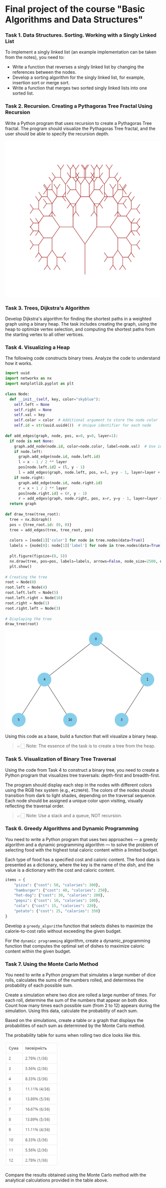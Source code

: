 # Final project of the course "Basic Algorithms and Data Structures"

### Task 1. Data Structures. Sorting. Working with a Singly Linked List

To implement a singly linked list (an example implementation can be taken from the notes), you need to:

- Write a function that reverses a singly linked list by changing the references between the nodes.
- Develop a sorting algorithm for the singly linked list, for example, insertion sort or merge sort.
- Write a function that merges two sorted singly linked lists into one sorted list.

### Task 2. Recursion. Creating a Pythagoras Tree Fractal Using Recursion

Write a Python program that uses recursion to create a Pythagoras Tree fractal. The program should visualize the Pythagoras Tree fractal, and the user should be able to specify the recursion depth.

![Preview](./assets/img_1.png)

### Task 3. Trees, Dijkstra's Algorithm

Develop Dijkstra's algorithm for finding the shortest paths in a weighted graph using a binary heap. The task includes creating the graph, using the heap to optimize vertex selection, and computing the shortest paths from the starting vertex to all other vertices.

### Task 4. Visualizing a Heap

The following code constructs binary trees. Analyze the code to understand how it works.

```python
import uuid
import networkx as nx
import matplotlib.pyplot as plt

class Node:
  def __init__(self, key, color="skyblue"):
    self.left = None
    self.right = None
    self.val = key
    self.color = color  # Additional argument to store the node color
    self.id = str(uuid.uuid4())  # Unique identifier for each node

def add_edges(graph, node, pos, x=0, y=0, layer=1):
  if node is not None:
    graph.add_node(node.id, color=node.color, label=node.val)  # Use id and store node value
    if node.left:
      graph.add_edge(node.id, node.left.id)
      l = x - 1 / 2 ** layer
      pos[node.left.id] = (l, y - 1)
      l = add_edges(graph, node.left, pos, x=l, y=y - 1, layer=layer + 1)
    if node.right:
      graph.add_edge(node.id, node.right.id)
      r = x + 1 / 2 ** layer
      pos[node.right.id] = (r, y - 1)
      r = add_edges(graph, node.right, pos, x=r, y=y - 1, layer=layer + 1)
  return graph

def draw_tree(tree_root):
  tree = nx.DiGraph()
  pos = {tree_root.id: (0, 0)}
  tree = add_edges(tree, tree_root, pos)

  colors = [node[1]['color'] for node in tree.nodes(data=True)]
  labels = {node[0]: node[1]['label'] for node in tree.nodes(data=True)}  # Use node value for labels

  plt.figure(figsize=(8, 5))
  nx.draw(tree, pos=pos, labels=labels, arrows=False, node_size=2500, node_color=colors)
  plt.show()

# Creating the tree
root = Node(0)
root.left = Node(4)
root.left.left = Node(5)
root.left.right = Node(10)
root.right = Node(1)
root.right.left = Node(3)

# Displaying the tree
draw_tree(root)
```

![Preview](./assets/img_2.png)

Using this code as a base, build a function that will visualize a binary heap.

> 👉🏻 Note: The essence of the task is to create a tree from the heap.

### Task 5. Visualization of Binary Tree Traversal

Using the code from Task 4 to construct a binary tree, you need to create a Python program that visualizes tree traversals: depth-first and breadth-first.

The program should display each step in the nodes with different colors using the RGB hex system (e.g., `#1296F0`). The colors of the nodes should transition from dark to light shades, depending on the traversal sequence. Each node should be assigned a unique color upon visiting, visually reflecting the traversal order.

> 👉🏻 Note: Use a stack and a queue, NOT recursion.

### Task 6. Greedy Algorithms and Dynamic Programming

You need to write a Python program that uses two approaches — a greedy algorithm and a dynamic programming algorithm — to solve the problem of selecting food with the highest total caloric content within a limited budget.

Each type of food has a specified cost and caloric content. The food data is presented as a dictionary, where the key is the name of the dish, and the value is a dictionary with the cost and caloric content.

```python
items = {
    "pizza": {"cost": 50, "calories": 300},
    "hamburger": {"cost": 40, "calories": 250},
    "hot-dog": {"cost": 30, "calories": 200},
    "pepsi": {"cost": 10, "calories": 100},
    "cola": {"cost": 15, "calories": 220},
    "potato": {"cost": 25, "calories": 350}
}
```

Develop a `greedy_algorithm` function that selects dishes to maximize the calorie-to-cost ratio without exceeding the given budget.

For the `dynamic programming` algorithm, create a dynamic_programming function that computes the optimal set of dishes to maximize caloric content within the given budget.

### Task 7. Using the Monte Carlo Method

You need to write a Python program that simulates a large number of dice rolls, calculates the sums of the numbers rolled, and determines the probability of each possible sum.

Create a simulation where two dice are rolled a large number of times. For each roll, determine the sum of the numbers that appear on both dice. Count how many times each possible sum (from 2 to 12) appears during the simulation. Using this data, calculate the probability of each sum.

Based on the simulations, create a table or a graph that displays the probabilities of each sum as determined by the Monte Carlo method.

The probability table for sums when rolling two dice looks like this.

![Preview](./assets/img_3.png)

Compare the results obtained using the Monte Carlo method with the analytical calculations provided in the table above.